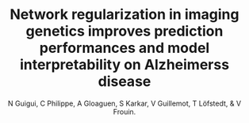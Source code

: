 ---
author: N Guigui, C Philippe, A Gloaguen, S Karkar, V Guillemot, T Löfstedt, & V Frouin.
title: Network regularization in imaging genetics improves prediction performances and model interpretability on Alzheimerss disease
year: 2019
type: inproceedings
url: hal-cea.archives-ouvertes.fr/cea-02016625
booktitle: ISBI 2019 - Proceedings of the IEEE International Symposium on Biomedical Imaging
team: yes
---